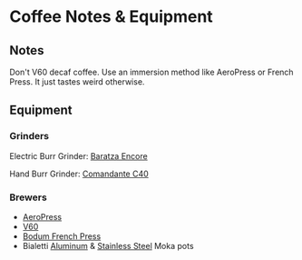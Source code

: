 # Coffee Notes & Equipment

## Notes

Don't V60 decaf coffee. Use an immersion method like AeroPress or French Press. It just tastes weird otherwise.

## Equipment

### Grinders

Electric Burr Grinder: [Baratza Encore](https://www.amazon.com/Baratza-Encore-Conical-Coffee-Grinder/dp/B007F183LK/ref=as_li_ss_tl?ie=UTF8&linkCode=ll1&tag=chrisltd-20&linkId=506f78ac8127812a94bcf7c9032f63cd&language=en_US)

Hand Burr Grinder: [Comandante C40](https://comandantegrinder.com)

### Brewers

* [AeroPress](https://www.amazon.com/AeroPress-Coffee-Espresso-Maker-Bitterness/dp/B0047BIWSK?&linkCode=ll1&tag=chrisltd-20&linkId=1021f5e2a658f4b6f710681b16ba2e87&language=en_US&ref_=as_li_ss_tl)
* [V60](https://www.amazon.com/dp/B000P4D5F8?_encoding=UTF8&psc=1&linkCode=ll1&tag=chrisltd-20&linkId=44e4544c626aef91aed0e494d76848ae&language=en_US&ref_=as_li_ss_tl)
* [Bodum French Press](https://www.amazon.com/dp/B07HC22KQH/ref=as_li_ss_tl?th=1&linkCode=ll1&tag=chrisltd-20&linkId=293e67eae30293ca055e27cfe4905e7f&language=en_US)
* Bialetti [Aluminum](https://www.amazon.com/Original-Bialetti-Moka-Express-Stovetop/dp/B0000CF3Q6/ref=as_li_ss_tl?_encoding=UTF8&pd_rd_i=B0000CF3Q6&pd_rd_r=824f42e9-fc1d-45bb-8488-93ea1e090787&pd_rd_w=AZjCe&pd_rd_wg=ZqKzL&pf_rd_p=7b36d496-f366-4631-94d3-61b87b52511b&pf_rd_r=Q5E29HG6XRSEX1AX4S9K&psc=1&refRID=Q5E29HG6XRSEX1AX4S9K&linkCode=ll1&tag=chrisltd-20&linkId=1a5a84cd47ea5008269747552da37b5d&language=en_US) & [Stainless Steel](https://www.amazon.com/dp/B08556XV39?pd_rd_i=B07ZKZXM4B&pd_rd_w=Ahlpd&pf_rd_p=4269e1a0-a218-4fbd-9748-1cd337d2f2a5&pd_rd_wg=veWc3&pf_rd_r=QW0BRC2D0ZMVGC2X4KQ1&pd_rd_r=d3a9b097-a9a5-4eba-a072-b2ac24743af2&spLa=ZW5jcnlwdGVkUXVhbGlmaWVyPUEzSFFBU0lPTkhROUFWJmVuY3J5cHRlZElkPUEwODM2NjU5MzFDVU5SOVZUSjJKRyZlbmNyeXB0ZWRBZElkPUEwMTY2OTIzMUVYOUVYUDZJNVhTSyZ3aWRnZXROYW1lPXNwX2RldGFpbCZhY3Rpb249Y2xpY2tSZWRpcmVjdCZkb05vdExvZ0NsaWNrPXRydWU&th=1&linkCode=ll1&tag=chrisltd-20&linkId=df7a89b79ac98c5a8d3c40abd19b7e38&language=en_US&ref_=as_li_ss_tl) Moka pots

## 



